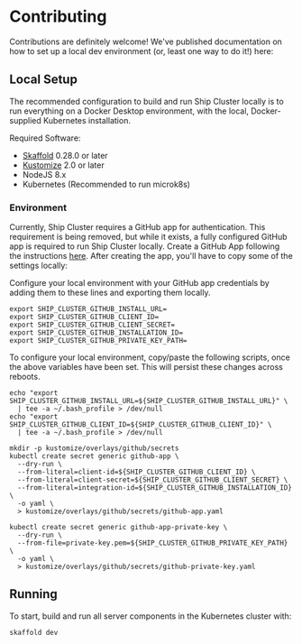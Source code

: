 # Contributing

Contributions are definitely welcome! We've published documentation on how to set up a local dev environment (or, least one way to do it!) here:

## Local Setup

The recommended configuration to build and run Ship Cluster locally is to run everything on a Docker Desktop environment, with the local, Docker-supplied Kubernetes installation.

Required Software:
- [Skaffold](https://skaffold.dev) 0.28.0 or later
- [Kustomize](https://kustomize.io) 2.0 or later
- NodeJS 8.x
- Kubernetes (Recommended to run microk8s)

### Environment

Currently, Ship Cluster requires a GitHub app for authentication. This requirement is being removed, but while it exists, a fully configured GitHub app is required to run Ship Cluster locally. Create a GitHub App following the instructions [here](https://github.com/replicatedhq/ship-cluster/blob/master/docs/developer/github-app.md). After creating the app, you'll have to copy some of the settings locally:

Configure your local environment with your GitHub app credentials by adding them to these lines and exporting them locally.

```
export SHIP_CLUSTER_GITHUB_INSTALL_URL=
export SHIP_CLUSTER_GITHUB_CLIENT_ID=
export SHIP_CLUSTER_GITHUB_CLIENT_SECRET=
export SHIP_CLUSTER_GITHUB_INSTALLATION_ID=
export SHIP_CLUSTER_GITHUB_PRIVATE_KEY_PATH=
```

To configure your local environment, copy/paste the following scripts, once the above variables have been set. This will persist these changes across reboots.

```
echo "export SHIP_CLUSTER_GITHUB_INSTALL_URL=${SHIP_CLUSTER_GITHUB_INSTALL_URL}" \
  | tee -a ~/.bash_profile > /dev/null
echo "export SHIP_CLUSTER_GITHUB_CLIENT_ID=${SHIP_CLUSTER_GITHUB_CLIENT_ID}" \
  | tee -a ~/.bash_profile > /dev/null

mkdir -p kustomize/overlays/github/secrets
kubectl create secret generic github-app \
  --dry-run \
  --from-literal=client-id=${SHIP_CLUSTER_GITHUB_CLIENT_ID} \
  --from-literal=client-secret=${SHIP_CLUSTER_GITHUB_CLIENT_SECRET} \
  --from-literal=integration-id=${SHIP_CLUSTER_GITHUB_INSTALLATION_ID} \
  -o yaml \
  > kustomize/overlays/github/secrets/github-app.yaml

kubectl create secret generic github-app-private-key \
  --dry-run \
  --from-file=private-key.pem=${SHIP_CLUSTER_GITHUB_PRIVATE_KEY_PATH} \
  -o yaml \
  > kustomize/overlays/github/secrets/github-private-key.yaml

```

## Running

To start, build and run all server components in the Kubernetes cluster with:

```
skaffold dev
```

